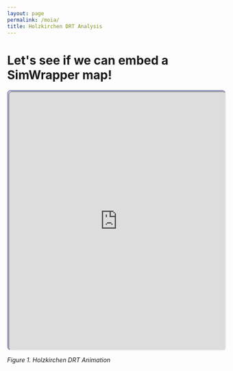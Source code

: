 ```yaml
---
layout: page
permalink: /moia/
title: Holzkirchen DRT Analysis
---
```


# Let's see if we can embed a SimWrapper map!

<div style="height: 600px;width: 100%; border: 3px solid #44449988; border-radius: 8px">
<iframe
    src="https://simwrapper.github.io/staging/public/de/viz-examples/holzkirchen/viz-vehicles-moia.yaml"
    style="height: 100%;width: 100%; border-radius: 8px"
    title="Holzkirchen">
</iframe>
</div>
<p><i>Figure 1. Holzkirchen DRT Animation</i></p>



